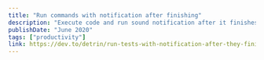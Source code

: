 ```yaml
---
title: "Run commands with notification after finishing"
description: "Execute code and run sound notification after it finishes."
publishDate: "June 2020"
tags: ["productivity"]
link: https://dev.to/detrin/run-tests-with-notification-after-they-finish-1p7p
---
```

